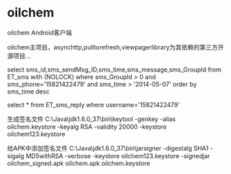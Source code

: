 oilchem
===============
oilchem Android客户端

oilchem主项目，asynchttp,pulltorefresh,viewpagerlibrary为其依赖的第三方开源项目...

 select  sms_id,sms_sendMsg_ID,sms_time,sms_message,sms_GroupId
 from ET_sms with (NOLOCK)
 where sms_GroupId > 0
 and sms_phone='15821422479'  and sms_time > '2014-05-07' order by sms_time desc

 select * from ET_sms_reply where username='15821422479'

生成签名文件
C:\Java\jdk1.6.0_37\bin\keytool -genkey -alias oilchem.keystore -keyalg RSA -validity 20000 -keystore oilchem123.keystore

给APK中添加签名文件
C:\Java\jdk1.6.0_37\bin\jarsigner -digestalg SHA1 -sigalg MD5withRSA -verbose -keystore oilchem123.keystore -signedjar oilchem_signed.apk oilchem.apk oilchem.keystore


